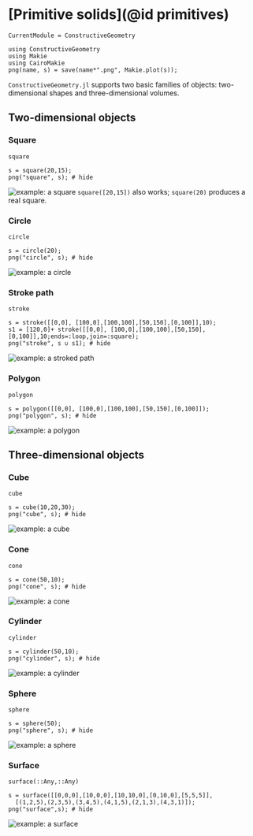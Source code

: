 # [Primitive solids](@id primitives)
```@meta
CurrentModule = ConstructiveGeometry
```
```@setup 0
using ConstructiveGeometry
using Makie
using CairoMakie
png(name, s) = save(name*".png", Makie.plot(s));
```

`ConstructiveGeometry.jl` supports two basic families of objects:
two-dimensional shapes and three-dimensional volumes.

## Two-dimensional objects
### Square
```@docs
square
```
```@repl 0
s = square(20,15);
png("square", s); # hide
```

![example: a square](square.png)
`square([20,15])` also works; `square(20)` produces a real square.

### Circle
```@docs
circle
```
```@repl 0
s = circle(20);
png("circle", s); # hide
```
![example: a circle](circle.png)

### Stroke path
```@docs
stroke
```
```@repl 0
s = stroke([[0,0], [100,0],[100,100],[50,150],[0,100]],10);
s1 = [120,0]+ stroke([[0,0], [100,0],[100,100],[50,150],[0,100]],10;ends=:loop,join=:square);
png("stroke", s ∪ s1); # hide
```
![example: a stroked path](stroke.png)
### Polygon
```@docs
polygon
```
```@repl 0
s = polygon([[0,0], [100,0],[100,100],[50,150],[0,100]]);
png("polygon", s); # hide
```
![example: a polygon](polygon.png)

## Three-dimensional objects

### Cube
```@docs
cube
```
```@repl 0
s = cube(10,20,30);
png("cube", s); # hide
```
![example: a cube](cube.png)

### Cone
```@docs
cone
```
```@repl 0
s = cone(50,10);
png("cone", s); # hide
```
![example: a cone](cone.png)

### Cylinder
```@docs
cylinder
```
```@repl 0
s = cylinder(50,10);
png("cylinder", s); # hide
```
![example: a cylinder](cylinder.png)

### Sphere
```@docs
sphere
```
```@repl 0
s = sphere(50);
png("sphere", s); # hide
```
![example: a sphere](sphere.png)

### Surface
```@docs
surface(::Any,::Any)
```
```@repl 0
s = surface([[0,0,0],[10,0,0],[10,10,0],[0,10,0],[5,5,5]],
  [(1,2,5),(2,3,5),(3,4,5),(4,1,5),(2,1,3),(4,3,1)]);
png("surface",s); # hide
```
![example: a surface](surface.png)

